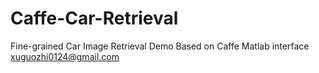 # Caffe-Car-Retrieval
Fine-grained Car Image Retrieval Demo
Based on Caffe Matlab interface
xuguozhi0124@gmail.com
